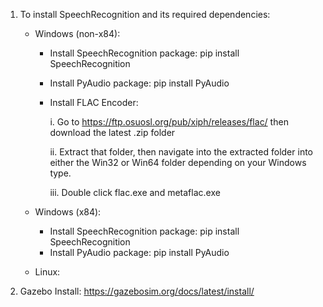 1) To install SpeechRecognition and its required dependencies:
    - Windows (non-x84):
        - Install SpeechRecognition package:
            pip install SpeechRecognition
        - Install PyAudio package:
            pip install PyAudio
        - Install FLAC Encoder:
            
            i. Go to https://ftp.osuosl.org/pub/xiph/releases/flac/ then download
            the latest .zip folder

            ii. Extract that folder, then navigate into the extracted folder into either the Win32
            or Win64 folder depending on your Windows type. 

            iii. Double click flac.exe and metaflac.exe
    
    - Windows (x84):
        - Install SpeechRecognition package:
            pip install SpeechRecognition
        - Install PyAudio package:
            pip install PyAudio
    
    - Linux:



2) Gazebo Install: https://gazebosim.org/docs/latest/install/

